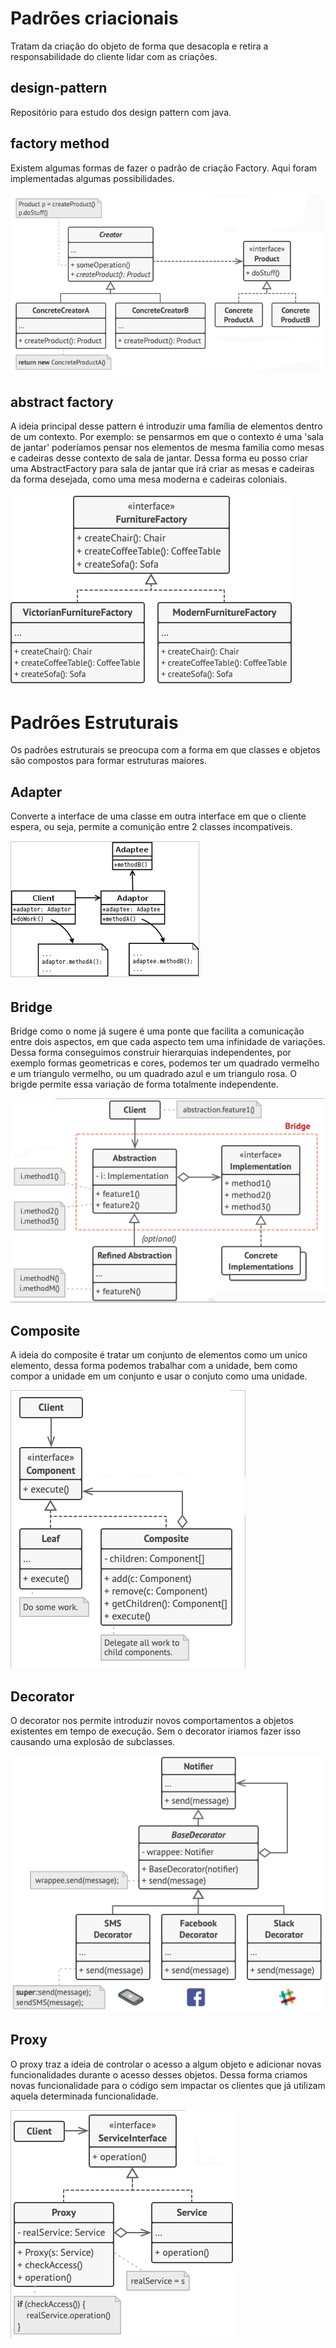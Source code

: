 # Padrões criacionais
Tratam da criação do objeto de forma que desacopla e retira a responsabilidade do cliente lidar com as criações.
## design-pattern
Repositório para estudo dos design pattern com java.

## factory method
Existem algumas formas de fazer o padrão de criação Factory. Aqui foram implementadas algumas possibilidades.

![Alt text](factory_method.png)

## abstract factory
A ideia principal desse pattern é introduzir uma família de elementos dentro de um contexto. Por exemplo: se pensarmos em que o contexto é uma 'sala de jantar' poderíamos pensar nos elementos de mesma familia como mesas e cadeiras desse contexto de sala de jantar. Dessa forma eu posso criar uma AbstractFactory para sala de jantar que irá criar as mesas e cadeiras da forma desejada, como uma mesa moderna e cadeiras coloniais. 

![Alt text](abstract_factory.png)

# Padrões Estruturais
Os padrões estruturais se preocupa com a forma em que classes e objetos são compostos para formar estruturas maiores.

## Adapter
Converte a interface de uma classe em outra interface em que o cliente espera, ou seja, permite a comunição entre 2 classes incompativeis.

![Alt text](adapter.png)

## Bridge
Bridge como o nome já sugere é uma ponte que facilita a comunicação entre dois aspectos, em que cada aspecto tem uma infinidade de variações. Dessa forma conseguimos construir hierarquias independentes, por exemplo formas geometricas e cores, podemos ter um quadrado vermelho e um triangulo vermelho, ou um quadrado azul e um triangulo rosa. O brigde permite essa variação de forma totalmente independente.

![Alt text](bridge.png)

## Composite
A ideia do composite é tratar um conjunto de elementos como um unico elemento, dessa forma podemos trabalhar com a unidade, bem como compor a unidade em um conjunto e usar o conjuto como uma unidade.

![Alt text](composite.png)

## Decorator
O decorator nos permite introduzir novos comportamentos a objetos existentes em tempo de execução. Sem o decorator iriamos fazer isso causando uma explosão de subclasses.

![Alt text](decorator.png)

## Proxy
O proxy traz a ideia de controlar o acesso a algum objeto e adicionar novas funcionalidades durante o acesso desses objetos. Dessa forma criamos novas funcionalidade para o código sem impactar os clientes que já utilizam aquela determinada funcionalidade.

![Alt text](proxy.png)